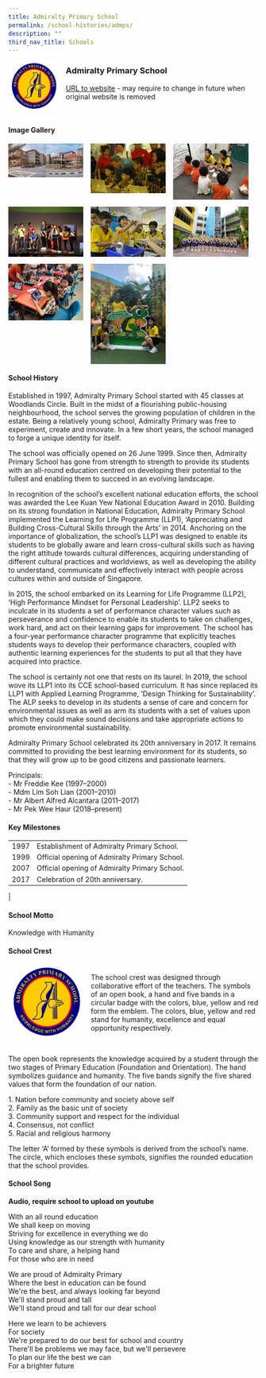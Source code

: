 ```yaml
---
title: Admiralty Primary School
permalink: /school-histories/admps/
description: ""
third_nav_title: Schools
---
```

<img src="/images/admps.png" style="width:20%;margin-right:15px;" align = "left">

### **Admiralty Primary School**
[URL to website](https://admiraltypri.moe.edu.sg/) - may require to change in future when original website is removed

<br clear="left">

#### **Image Gallery**

<p><a href="https://staging.d1yxymztqoj7qn.amplifyapp.com/images/admps1.jpg">  
<img src="/images/admps1.jpg" style="width:30%;margin-right:15px;" align = "left">
</a></p>

<p><a href="https://staging.d1yxymztqoj7qn.amplifyapp.com/images/admps2.jpg">  
<img src="/images/admps2.jpg" style="width:30%;margin-right:15px;" align = "left">
</a></p>

<p><a href="https://staging.d1yxymztqoj7qn.amplifyapp.com/images/admps3.jpg">  
<img src="/images/admps3.jpg" style="width:30%;margin-right:15px;" align = "left">
</a></p>

<br clear="left">

<p><a href="https://staging.d1yxymztqoj7qn.amplifyapp.com/images/admps4.jpg">  
<img src="/images/admps4.jpg" style="width:30%;margin-right:15px;" align = "left">
</a></p>

<p><a href="https://staging.d1yxymztqoj7qn.amplifyapp.com/images/admps6.jpg">  
<img src="/images/admps6.jpg" style="width:30%;margin-right:15px;" align = "left">
</a></p>

<p><a href="https://staging.d1yxymztqoj7qn.amplifyapp.com/images/admps8.jpg">  
<img src="/images/admps8.jpg" style="width:30%;margin-right:15px;" align = "left">
</a></p>

<br clear="left">

<p><a href="https://staging.d1yxymztqoj7qn.amplifyapp.com/images/admps7.jpg">  
<img src="/images/admps7.jpg" style="width:30%;margin-right:15px;" align = "left">
</a></p>

<p><a href="https://staging.d1yxymztqoj7qn.amplifyapp.com/images/admps5.jpeg">  
<img src="/images/admps5.jpeg" style="width:30%;margin-right:15px;" align = "left">
</a></p>

<br clear="left">

#### **School History**
Established in 1997, Admiralty Primary School started with 45 classes at Woodlands Circle. Built in the midst of a flourishing public-housing neighbourhood, the school serves the growing population of children in the estate. Being a relatively young school, Admiralty Primary was free to experiment, create and innovate. In a few short years, the school managed to forge a unique identity for itself.   
  
The school was officially opened on 26 June 1999. Since then, Admiralty Primary School has gone from strength to strength to provide its students with an all-round education centred on developing their potential to the fullest and enabling them to succeed in an evolving landscape.   
  
In recognition of the school’s excellent national education efforts, the school was awarded the Lee Kuan Yew National Education Award in 2010. Building on its strong foundation in National Education, Admiralty Primary School implemented the Learning for Life Programme (LLP1), ‘Appreciating and Building Cross-Cultural Skills through the Arts’ in 2014. Anchoring on the importance of globalization, the school’s LLP1 was designed to enable its students to be globally aware and learn cross-cultural skills such as having the right attitude towards cultural differences, acquiring understanding of different cultural practices and worldviews, as well as developing the ability to understand, communicate and effectively interact with people across cultures within and outside of Singapore.   
  
In 2015, the school embarked on its Learning for Life Programme (LLP2), ‘High Performance Mindset for Personal Leadership’. LLP2 seeks to inculcate in its students a set of performance character values such as perseverance and confidence to enable its students to take on challenges, work hard, and act on their learning gaps for improvement. The school has a four-year performance character programme that explicitly teaches students ways to develop their performance characters, coupled with authentic learning experiences for the students to put all that they have acquired into practice. 

The school is certainly not one that rests on its laurel. In 2019, the school wove its LLP1 into its CCE school-based curriculum. It has since replaced its LLP1 with Applied Learning Programme, ‘Design Thinking for Sustainability’. The ALP seeks to develop in its students a sense of care and concern for environmental issues as well as arm its students with a set of values upon which they could make sound decisions and take appropriate actions to promote environmental sustainability.

Admiralty Primary School celebrated its 20th anniversary in 2017. It remains committed to providing the best learning environment for its students, so that they will grow up to be good citizens and passionate learners.

Principals:<br>
\- Mr Freddie Kee (1997–2000) <br>
\- Mdm Lim Soh Lian (2001–2010)<br>
\- Mr Albert Alfred Alcantara (2011–2017)<br>
\- Mr Pek Wee Haur (2018–present)

#### **Key Milestones**

|  |  |
|:---:|---|
| 1997 | Establishment of Admiralty Primary School. |
| 1999 | Official opening of Admiralty Primary School. |
| 2007 | Official opening of Admiralty Primary School. |
| 2017 | Celebration of 20th anniversary. |
|

#### **School Motto**
Knowledge with Humanity

#### **School Crest**
<img src="/images/admps.png" style="width:30%;margin-right:15px;" align = "left">

<br>The school crest was designed through collaborative effort of the teachers. The symbols of an open book, a hand and five bands in a circular badge with the colors, blue, yellow and red form the emblem. The colors, blue, yellow and red stand for humanity, excellence and equal opportunity respectively.

<br clear="left">

The open book represents the knowledge acquired by a student through the two stages of Primary Education (Foundation and Orientation). The hand symbolizes guidance and humanity. The five bands signify the five shared values that form the foundation of our nation.

1\. Nation before community and society above self<br>
2\. Family as the basic unit of society<br>
3\. Community support and respect for the individual<br>
4\. Consensus, not conflict<br>
5\. Racial and religious harmony

The letter ‘A’ formed by these symbols is derived from the school’s name. The circle, which encloses these symbols, signifies the rounded education that the school provides.

#### **School Song**

**Audio, require school to upload on youtube**

With an all round education<br>
We shall keep on moving<br>
Striving for excellence in everything we do<br>
Using knowledge as our strength with humanity<br>
To care and share, a helping hand<br>
For those who are in need
  
We are proud of Admiralty Primary<br>
Where the best in education can be found<br>
We're the best, and always looking far beyond<br>
We'll stand proud and tall<br>
We'll stand proud and tall for our dear school
  
Here we learn to be achievers<br>
For society<br>
We're prepared to do our best for school and country<br>
There'll be problems we may face, but we'll persevere<br>
To plan our life the best we can<br>
For a brighter future